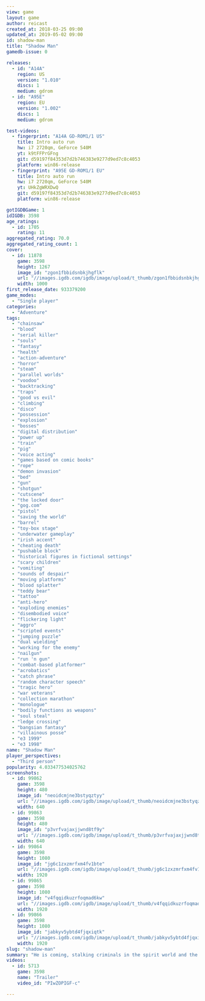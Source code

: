 ```yaml
---
view: game
layout: game
author: reicast
created_at: 2018-03-25 09:00
updated_at: 2019-05-02 09:00
id: shadow-man
title: "Shadow Man"
gamedb-issue: 0

releases:
  - id: "A14A"
    region: US
    version: "1.010"
    discs: 1
    medium: gdrom
  - id: "A95E"
    region: EU
    version: "1.002"
    discs: 1
    medium: gdrom

test-videos:
  - fingerprint: "A14A GD-ROM1/1 US"
    title: Intro auto run
    hw: i7 2720qm, GeForce 540M
    yt: k9tFFPrGFng
    git: d59197f84353d7d2b746383e9277d9ed7c8c4053
    platform: win86-release
  - fingerprint: "A95E GD-ROM1/1 EU"
    title: Intro auto run
    hw: i7 2720qm, GeForce 540M
    yt: UHkZgWRXDwQ
    git: d59197f84353d7d2b746383e9277d9ed7c8c4053
    platform: win86-release

gotIGDBGame: 1
idIGDB: 3598
age_ratings:
  - id: 1705
    rating: 11
aggregated_rating: 70.0
aggregated_rating_count: 1
cover:
  - id: 11878
    game: 3598
    height: 1267
    image_id: "zgon1fbbidsnbkjhgflk"
    url: "//images.igdb.com/igdb/image/upload/t_thumb/zgon1fbbidsnbkjhgflk.jpg"
    width: 1000
first_release_date: 933379200
game_modes:
  - "Single player"
categories:
  - "Adventure"
tags:
  - "chainsaw"
  - "blood"
  - "serial killer"
  - "souls"
  - "fantasy"
  - "health"
  - "action-adventure"
  - "horror"
  - "steam"
  - "parallel worlds"
  - "voodoo"
  - "backtracking"
  - "traps"
  - "good vs evil"
  - "climbing"
  - "disco"
  - "possession"
  - "explosion"
  - "bosses"
  - "digital distribution"
  - "power up"
  - "train"
  - "pig"
  - "voice acting"
  - "games based on comic books"
  - "rope"
  - "demon invasion"
  - "bed"
  - "gun"
  - "shotgun"
  - "cutscene"
  - "the locked door"
  - "gog.com"
  - "pistol"
  - "saving the world"
  - "barrel"
  - "toy-box stage"
  - "underwater gameplay"
  - "irish accent"
  - "cheating death"
  - "pushable block"
  - "historical figures in fictional settings"
  - "scary children"
  - "vomiting"
  - "sounds of despair"
  - "moving platforms"
  - "blood splatter"
  - "teddy bear"
  - "tattoo"
  - "anti-hero"
  - "exploding enemies"
  - "disembodied voice"
  - "flickering light"
  - "aggro"
  - "scripted events"
  - "jumping puzzle"
  - "dual wielding"
  - "working for the enemy"
  - "nailgun"
  - "run 'n gun"
  - "combat-based platformer"
  - "acrobatics"
  - "catch phrase"
  - "random character speech"
  - "tragic hero"
  - "war veterans"
  - "collection marathon"
  - "monologue"
  - "bodily functions as weapons"
  - "soul steal"
  - "ledge crossing"
  - "bangsian fantasy"
  - "villainous posse"
  - "e3 1999"
  - "e3 1998"
name: "Shadow Man"
player_perspectives:
  - "Third person"
popularity: 4.033477534025762
screenshots:
  - id: 99862
    game: 3598
    height: 480
    image_id: "neoidcmjne3bstyqztyy"
    url: "//images.igdb.com/igdb/image/upload/t_thumb/neoidcmjne3bstyqztyy.jpg"
    width: 640
  - id: 99863
    game: 3598
    height: 480
    image_id: "p3vrfvajaxjjwnd8tf9y"
    url: "//images.igdb.com/igdb/image/upload/t_thumb/p3vrfvajaxjjwnd8tf9y.jpg"
    width: 640
  - id: 99864
    game: 3598
    height: 1080
    image_id: "jg6c1zxzmrfxm4fv1bte"
    url: "//images.igdb.com/igdb/image/upload/t_thumb/jg6c1zxzmrfxm4fv1bte.jpg"
    width: 1920
  - id: 99865
    game: 3598
    height: 1080
    image_id: "v4fqqidkuzrfoqmad6kw"
    url: "//images.igdb.com/igdb/image/upload/t_thumb/v4fqqidkuzrfoqmad6kw.jpg"
    width: 1920
  - id: 99866
    game: 3598
    height: 1080
    image_id: "jabkyv5ybtd4fjqxiqtk"
    url: "//images.igdb.com/igdb/image/upload/t_thumb/jabkyv5ybtd4fjqxiqtk.jpg"
    width: 1920
slug: "shadow-man"
summary: "He is coming, stalking criminals in the spirit world and the real world. A possessed man is coming, a voodoo mask in his chest and lines of power in his back. Shadow Man is coming, trailing evil from Liveside to Deadside. To stop an apocalypse. To save your soul."
videos:
  - id: 5713
    game: 3598
    name: "Trailer"
    video_id: "PIwZOPIGF-c"

---
```

